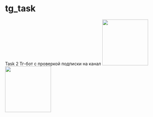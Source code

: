 # tg_task
Task 2
Тг-бот с проверкой подписки на канал
<img src="https://user-images.githubusercontent.com/48317053/154139265-c5e64ee9-33d8-4c1f-91f5-c89c12aaef88.jpg" height="150" />
<img src="https://user-images.githubusercontent.com/48317053/154139279-4593d4e9-6a6a-47c1-84bd-a4d1dac1066f.jpg" height="150" />

